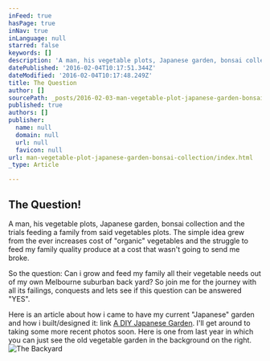 ```yaml
---
inFeed: true
hasPage: true
inNav: true
inLanguage: null
starred: false
keywords: []
description: 'A man, his vegetable plots, Japanese garden, bonsai collection and the trials feeding a family from said vegetables plots.'
datePublished: '2016-02-04T10:17:51.344Z'
dateModified: '2016-02-04T10:17:48.249Z'
title: The Question
author: []
sourcePath: _posts/2016-02-03-man-vegetable-plot-japanese-garden-bonsai-collection.md
published: true
authors: []
publisher:
  name: null
  domain: null
  url: null
  favicon: null
url: man-vegetable-plot-japanese-garden-bonsai-collection/index.html
_type: Article

---
```

## The Question!

A man, his vegetable plots, Japanese garden, bonsai collection and the trials feeding a family from said vegetables plots.  The simple idea grew from the ever increases cost of "organic" vegetables and the struggle to feed my family quality produce at a cost that wasn't going to send me broke. 

So the question: Can i grow and feed my family all their vegetable needs out of my own Melbourne suburban back yard? So join me for the journey with all its failings, conquests and lets see if this question can be answered "YES". 

Here is an article about how i came to have my current "Japanese" garden and how i built/designed it: link [A DIY Japanese Garden][0]. I'll get around to taking some more recent photos soon. Here is one from last year in which you can just see the old vegetable garden in the background on the right.
![The Backyard](https://s3-us-west-2.amazonaws.com/the-grid-img/p/4cf9f7fec03c27c139b454faf05daa14f09d27b9.jpg)

[0]: http://thehome-journal.com/a-diy-japanese-garden/